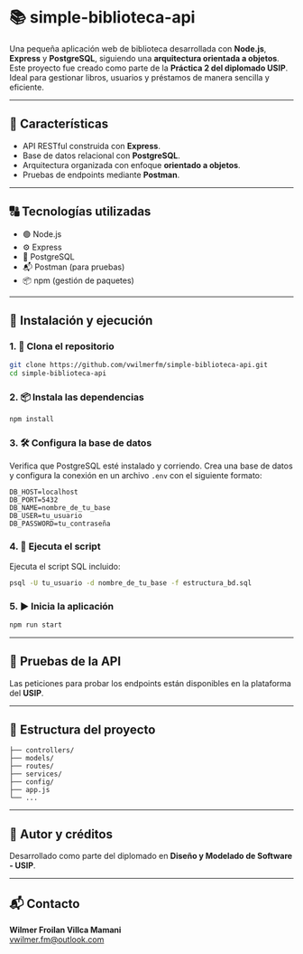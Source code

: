 # 📚 simple-biblioteca-api

Una pequeña aplicación web de biblioteca desarrollada con **Node.js**, **Express** y **PostgreSQL**, siguiendo una **arquitectura orientada a objetos**. Este proyecto fue creado como parte de la **Práctica 2 del diplomado USIP**. Ideal para gestionar libros, usuarios y préstamos de manera sencilla y eficiente.

---

## 🚀 Características

- API RESTful construida con **Express**.
- Base de datos relacional con **PostgreSQL**.
- Arquitectura organizada con enfoque **orientado a objetos**.
- Pruebas de endpoints mediante **Postman**.

---

## 🔠 Tecnologías utilizadas

- 🟢 Node.js
- ⚙️ Express
- 🐘 PostgreSQL
- 📬 Postman (para pruebas)
- 📦 npm (gestión de paquetes)

---

## 📅 Instalación y ejecución

### 1. 🔄 Clona el repositorio

```bash
git clone https://github.com/vwilmerfm/simple-biblioteca-api.git
cd simple-biblioteca-api
```

### 2. 📦 Instala las dependencias

```bash
npm install
```

### 3. 🛠️ Configura la base de datos

Verifica que PostgreSQL esté instalado y corriendo. Crea una base de datos y configura la conexión en un archivo `.env` con el siguiente formato:

```
DB_HOST=localhost
DB_PORT=5432
DB_NAME=nombre_de_tu_base
DB_USER=tu_usuario
DB_PASSWORD=tu_contraseña
```

### 4. 🔧 Ejecuta el script

Ejecuta el script SQL incluido:

```bash
psql -U tu_usuario -d nombre_de_tu_base -f estructura_bd.sql
```

### 5. ▶️ Inicia la aplicación

```bash
npm run start
```

---

## 🤪 Pruebas de la API

Las peticiones para probar los endpoints están disponibles en la plataforma del **USIP**.

---

## 📁 Estructura del proyecto

```plaintext
├── controllers/
├── models/
├── routes/
├── services/
├── config/
├── app.js
└── ...
```

---

## 🧠 Autor y créditos

Desarrollado como parte del diplomado en **Diseño y Modelado de Software - USIP**.

---

## 📬 Contacto

**Wilmer Froilan Villca Mamani**  
vwilmer.fm@outlook.com
